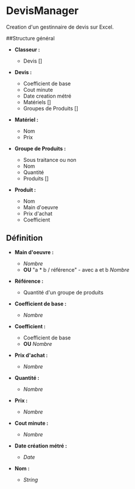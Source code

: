 # DevisManager

Creation d'un gestinnaire de devis sur Excel.

##Structure général
  
* **Classeur :**
	* Devis []
      
* **Devis :**
	* Coefficient de base
  	* Cout minute
 	* Date creation métré
  	* Matériels []
  	* Groupes de Produits []

* **Matériel :**
	* Nom
  	* Prix

* **Groupe de Produits :**
	* Sous traitance ou non
	* Nom
  	* Quantité
  	* Produits []
      
* **Produit :**
	* Nom
	* Main d'oeuvre
  	* Prix d'achat
  	* Coefficient
      
## Définition
* **Main d'oeuvre :**
	* *Nombre*
  	* **OU**  "a * b / référence"		- avec a et b *Nombre*
  
* **Référence :**
	* Quantité d'un groupe de produits

* **Coefficient de base :**
	* *Nombre*

* **Coefficient :**
	* Coefficient de base
  	* **OU**  *Nombre*
  
* **Prix d'achat :**
	* *Nombre*
      
* **Quantité :**
	* *Nombre*
      
* **Prix :**
	* *Nombre*

* **Cout minute :**
	* *Nombre*
      
* **Date création métré :**
	* *Date*
* **Nom :**
	* *String*
